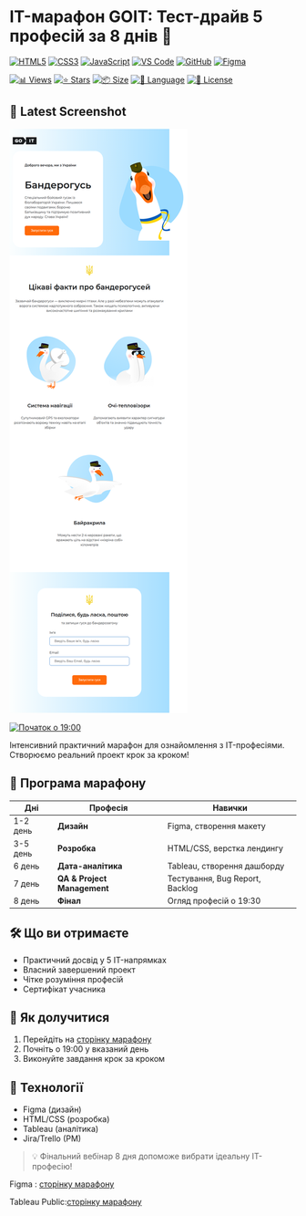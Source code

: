 # IT-марафон GOIT: Тест-драйв 5 професій за 8 днів 🚀

<!-- AUTOGEN:STATS -->
[![HTML5](https://img.shields.io/badge/HTML5-E34F26?style=for-the-badge&logo=html5&logoColor=white)](https://developer.mozilla.org/en-US/docs/Web/HTML) [![CSS3](https://img.shields.io/badge/CSS3-1572B6?style=for-the-badge&logo=css3&logoColor=white)](https://developer.mozilla.org/en-US/docs/Web/CSS) [![JavaScript](https://img.shields.io/badge/JavaScript-F7DF1E?style=for-the-badge&logo=javascript&logoColor=black)](https://developer.mozilla.org/en-US/docs/Web/JavaScript) [![VS Code](https://img.shields.io/badge/VS_Code-007ACC?style=for-the-badge&logo=visual-studio-code&logoColor=white)](https://code.visualstudio.com/) [![GitHub](https://img.shields.io/badge/GitHub-181717?style=for-the-badge&logo=github&logoColor=white)](https://github.com/) [![Figma](https://img.shields.io/badge/Figma-F24E1E?style=for-the-badge&logo=figma&logoColor=white)](https://www.figma.com/) 

[![📊 Views](https://img.shields.io/endpoint?url=https://raw.githubusercontent.com/VuToV-Mykola/test-drive-goit/main/assets/db/visitors-badge.json)](https://github.com/VuToV-Mykola/test-drive-goit/graphs/traffic)
[![⭐ Stars](https://img.shields.io/endpoint?url=https://raw.githubusercontent.com/VuToV-Mykola/test-drive-goit/main/assets/db/likes-badge.json)](https://github.com/VuToV-Mykola/test-drive-goit/actions/workflows/screenshot-and-visitor.yaml)
[![📦 Size](https://img.shields.io/endpoint?url=https://raw.githubusercontent.com/VuToV-Mykola/test-drive-goit/main/assets/db/repo-size.json)](https://github.com/VuToV-Mykola/test-drive-goit)
[![📝 Language](https://img.shields.io/endpoint?url=https://raw.githubusercontent.com/VuToV-Mykola/test-drive-goit/main/assets/db/repo-language.json)](https://github.com/VuToV-Mykola/test-drive-goit)
[![📄 License](https://img.shields.io/endpoint?url=https://raw.githubusercontent.com/VuToV-Mykola/test-drive-goit/main/assets/db/repo-license.json)](https://github.com/VuToV-Mykola/test-drive-goit/blob/main/LICENSE)

## 📸 Latest Screenshot
![Project Screenshot](assets/screenshot.png)
<!-- END:AUTOGEN -->

[![Початок о 19:00](https://img.shields.io/badge/Старт-19:00-blue)](https://vutov-mykola.github.io/test-drive-goit/)

Інтенсивний практичний марафон для ознайомлення з IT-професіями. Створюємо
реальний проект крок за кроком!

## 📅 Програма марафону

| Дні      | Професія                    | Навички                         |
| -------- | --------------------------- | ------------------------------- |
| 1-2 день | **Дизайн**                  | Figma, створення макету         |
| 3-5 день | **Розробка**                | HTML/CSS, верстка лендингу      |
| 6 день   | **Дата-аналітика**          | Tableau, створення дашборду     |
| 7 день   | **QA & Project Management** | Тестування, Bug Report, Backlog |
| 8 день   | **Фінал**                   | Огляд професій о 19:30          |

## 🛠 Що ви отримаєте

- Практичний досвід у 5 IT-напрямках
- Власний завершений проект
- Чітке розуміння професій
- Сертифікат учасника

## 🚀 Як долучитися

1. Перейдіть на
   [сторінку марафону](https://vutov-mykola.github.io/test-drive-goit/)
2. Почніть о 19:00 у вказаний день
3. Виконуйте завдання крок за кроком

## 📌 Технології

- Figma (дизайн)
- HTML/CSS (розробка)
- Tableau (аналітика)
- Jira/Trello (PM)

> 💡 Фінальний вебінар 8 дня допоможе вибрати ідеальну IT-професію!

Figma :
[сторінку марафону](https://www.figma.com/design/sYlrbDCOTleicni97EB9RL/1_Design-TD_full-design?node-id=0-1&t=E4bYYGGtkLv87r2p-1)

Tableau
Public:[сторінку марафону](https://public.tableau.com/views/TestDrive_17537220837000/Dashboard1?:language=en-US&:sid=&:redirect=auth&:display_count=n&:origin=viz_share_link)
